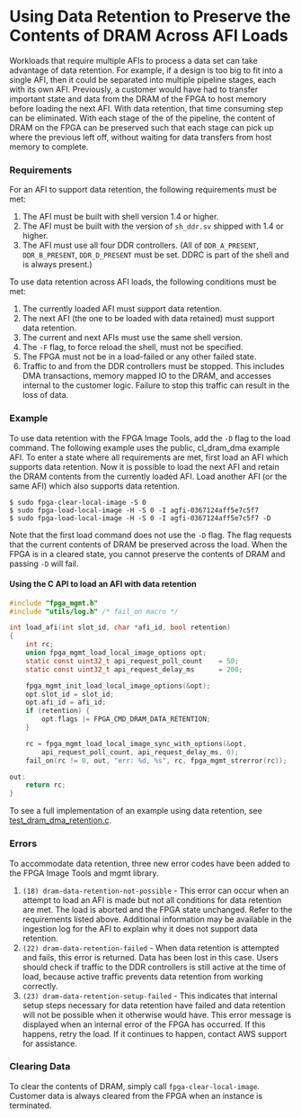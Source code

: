 # Using Data Retention to Preserve the Contents of DRAM Across AFI Loads

Workloads that require multiple AFIs to process a data set can take advantage of data retention. For example, if a design is too big to fit into a single AFI, then it could be separated into multiple pipeline stages, each with its own AFI. Previously, a customer would have had to transfer important state and data from the DRAM of the FPGA to host memory before loading the next AFI. With data retention, that time consuming step can be eliminated. With each stage of the of the pipeline, the content of DRAM on the FPGA can be preserved such that each stage can pick up where the previous left off, without waiting for data transfers from host memory to complete.

### Requirements

For an AFI to support data retention, the following requirements must be met:

1. The AFI must be built with shell version 1.4 or higher.
2. The AFI must be built with the version of `sh_ddr.sv` shipped with 1.4 or higher.
3. The AFI must use all four DDR controllers. (All of `DDR_A_PRESENT`, `DDR_B_PRESENT`, `DDR_D_PRESENT` must be set. DDRC is part of the shell and is always present.)

To use data retention across AFI loads, the following conditions must be met:

1. The currently loaded AFI must support data retention.
2. The next AFI (the one to be loaded with data retained) must support data retention.
3. The current and next AFIs must use the same shell version.
4. The `-F` flag, to force reload the shell, must not be specified.
5. The FPGA must not be in a load-failed or any other failed state.
6. Traffic to and from the DDR controllers must be stopped. This includes DMA transactions, memory mapped IO to the DRAM, and accesses internal to the customer logic. Failure to stop this traffic can result in the loss of data.

### Example

To use data retention with the FPGA Image Tools, add the `-D`  flag to the load command. The following example uses the public, cl_dram_dma example AFI. To enter a state where all requirements are met, first load an AFI which supports data retention. Now it is possible to load the next AFI and retain the DRAM contents from the currently loaded AFI. Load another AFI (or the same AFI) which also supports data retention.

```
$ sudo fpga-clear-local-image -S 0
$ sudo fpga-load-local-image -H -S 0 -I agfi-0367124aff5e7c5f7
$ sudo fpga-load-local-image -H -S 0 -I agfi-0367124aff5e7c5f7 -D
```

Note that the first load command does not use the `-D` flag. The flag requests that the current contents of DRAM be preserved across the load. When the FPGA is in a cleared state, you cannot preserve the contents of DRAM and passing `-D` will fail.

#### Using the C API to load an AFI with data retention

```C
#include "fpga_mgmt.h"
#include "utils/log.h" /* fail_on macro */

int load_afi(int slot_id, char *afi_id, bool retention)
{
    int rc;
    union fpga_mgmt_load_local_image_options opt;
    static const uint32_t api_request_poll_count    = 50;
    static const uint32_t api_request_delay_ms      = 200;

    fpga_mgmt_init_load_local_image_options(&opt);
    opt.slot_id = slot_id;
    opt.afi_id = afi_id;
    if (retention) {
        opt.flags |= FPGA_CMD_DRAM_DATA_RETENTION;
    }

    rc = fpga_mgmt_load_local_image_sync_with_options(&opt,
        api_request_poll_count, api_request_delay_ms, 0);
    fail_on(rc != 0, out, "err: %d, %s", rc, fpga_mgmt_strerror(rc));

out:
    return rc;
}
```

To see a full implementation of an example using data retention, see [test_dram_dma_retention.c](../cl/examples/cl_dram_dma/software/runtime/test_dram_dma_retention.c).

### Errors
To accommodate data retention, three new error codes have been added to the FPGA Image Tools and mgmt library.

1. `(18) dram-data-retention-not-possible` - This error can occur when an attempt to load an AFI is made but not all conditions for data retention are met. The load is aborted and the FPGA state unchanged. Refer to the requirements listed above. Additional information may be available in the ingestion log for the AFI to explain why it does not support data retention.
2. `(22) dram-data-retention-failed` - When data retention is attempted and fails, this error is returned. Data has been lost in this case. Users should check if traffic to the DDR controllers is still active at the time of load, because active traffic prevents data retention from working correctly.
3. `(23) dram-data-retention-setup-failed` - This indicates that internal setup steps necessary for data retention have failed and data retention will not be possible when it otherwise would have. This error message is displayed when an internal error of the FPGA has occurred. If this happens, retry the load. If it continues to happen, contact AWS support for assistance.

### Clearing Data

To clear the contents of DRAM, simply call `fpga-clear-local-image`. Customer data is always cleared from the FPGA when an instance is terminated.
